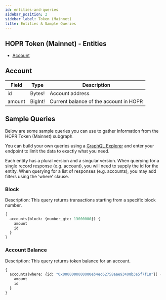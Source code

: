 ```yaml
---
id: entities-and-queries
sidebar_position: 2
sidebar_label: Token (Mainnet)
title: Entities & Sample Queries
---
```


## HOPR Token (Mainnet) - Entities

- [Account](#account)

## Account

| Field   | Type     | Description                    |
| ------- | -------- | -------------------------------------- |
| id      | Bytes!   | Account address                        |
| amount  | BigInt!  | Current balance of the account in HOPR |

## Sample Queries

Below are some sample queries you can use to gather information from the HOPR Token (Mainnet) subgraph.

You can build your own queries using a [GraphQL Explorer](https://graphiql-online.com/graphiql) and enter your endpoint to limit the data to exactly what you need.

Each entity has a plural version and a singular version. When querying for a single record response (e.g. account), you will need to supply the id for the entity. When querying for a list of responses (e.g. accounts), you may add filters using the 'where' clause.

### Block

Description: This query returns transactions starting from a specific block number.

```graphql
{
  accounts(block: {number_gte: 13000000}) {
    amount
    id
  }
}
```

### Account Balance

Description: This query returns token balance for an account.

```graphql
{
  accounts(where: {id: "0x0000000000000eb4ec62758aae93400b3e5f7f18"}) {
    amount
    id
  }
}
```
